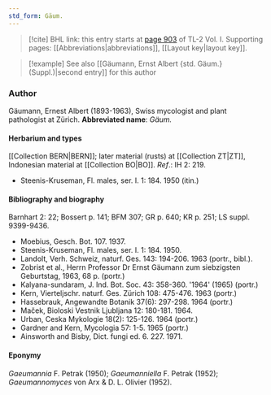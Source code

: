 ```yaml
---
std_form: Gäum.
---
```


> [!cite] BHL link: this entry starts at [page 903](https://www.biodiversitylibrary.org/page/33121034) of TL-2 Vol. I.
> Supporting pages: [[Abbreviations|abbreviations]], [[Layout key|layout key]].

> [!example] See also [[Gäumann, Ernst Albert {std. Gäum.} (Suppl.)|second entry]] for this author

### Author

Gäumann, Ernest Albert (1893-1963), Swiss mycologist and plant pathologist at Zürich. 
**Abbreviated name**: *Gäum.*

#### Herbarium and types

[[Collection BERN|BERN]]; later material (rusts) at [[Collection ZT|ZT]], Indonesian material at [[Collection BO|BO]].
*Ref*.: IH 2: 219.
- Steenis-Kruseman, Fl. males, ser. I. 1: 184. 1950 (itin.)

#### Bibliography and biography

Barnhart 2: 22; Bossert p. 141; BFM 307; GR p. 640; KR p. 251; LS suppl. 9399-9436.
- Moebius, Gesch. Bot. 107. 1937.
- Steenis-Kruseman, Fl. males, ser. I. 1: 184. 1950.
- Landolt, Verh. Schweiz, naturf. Ges. 143: 194-206. 1963 (portr., bibl.).
- Zobrist et al., Herrn Professor Dr Ernst Gäumann zum siebzigsten Geburtstag, 1963, 68 p. (portr.)
- Kalyana-sundaram, J. Ind. Bot. Soc. 43: 358-360. '1964' (1965) (portr.)
- Kern, Vierteljschr. naturf. Ges. Zürich 108: 475-476. 1963 (portr.)
- Hassebrauk, Angewandte Botanik 37(6): 297-298. 1964 (portr.)
- Maček, Bioloski Vestnik Ljubljana 12: 180-181. 1964.
- Urban, Ceska Mykologie 18(2): 125-126. 1964 (portr.)
- Gardner and Kern, Mycologia 57: 1-5. 1965 (portr.)
- Ainsworth and Bisby, Dict. fungi ed. 6. 227. 1971.

#### Eponymy

*Gaeumannia* F. Petrak (1950); *Gaeumanniella* F. Petrak (1952); *Gaeumannomyces* von Arx & D. L. Olivier (1952).

